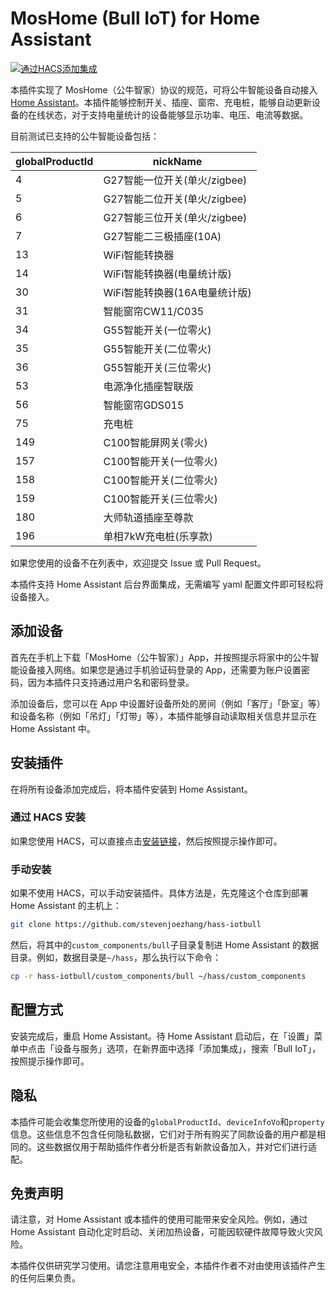 # MosHome (Bull IoT) for Home Assistant

[![通过HACS添加集成](https://my.home-assistant.io/badges/hacs_repository.svg)][hacs]

本插件实现了 MosHome（公牛智家）协议的规范，可将公牛智能设备自动接入[Home Assistant](https://www.home-assistant.io)。本插件能够控制开关、插座、窗帘、充电桩，能够自动更新设备的在线状态，对于支持电量统计的设备能够显示功率、电压、电流等数据。

目前测试已支持的公牛智能设备包括：

| globalProductId | nickName |
| - | - |
| 4 | G27智能一位开关(单火/zigbee) |
| 5 | G27智能二位开关(单火/zigbee) |
| 6 | G27智能三位开关(单火/zigbee) |
| 7 | G27智能二三极插座(10A) |
| 13 | WiFi智能转换器 |
| 14 | WiFi智能转换器(电量统计版) |
| 30 | WiFi智能转换器(16A电量统计版) |
| 31 | 智能窗帘CW11/C035 |
| 34 | G55智能开关(一位零火) |
| 35 | G55智能开关(二位零火) |
| 36 | G55智能开关(三位零火) |
| 53 | 电源净化插座智联版 |
| 56 | 智能窗帘GDS015 |
| 75 | 充电桩 |
| 149 | C100智能屏网关(零火) |
| 157 | C100智能开关(一位零火) |
| 158 | C100智能开关(二位零火) |
| 159 | C100智能开关(三位零火) |
| 180 | 大师轨道插座至尊款 |
| 196 | 单相7kW充电桩(乐享款) |

如果您使用的设备不在列表中，欢迎提交 Issue 或 Pull Request。

本插件支持 Home Assistant 后台界面集成，无需编写 yaml 配置文件即可轻松将设备接入。

## 添加设备

首先在手机上下载「MosHome（公牛智家）」App，并按照提示将家中的公牛智能设备接入网络。如果您是通过手机验证码登录的 App，还需要为账户设置密码，因为本插件只支持通过用户名和密码登录。

添加设备后，您可以在 App 中设置好设备所处的房间（例如「客厅」「卧室」等）和设备名称（例如「吊灯」「灯带」等），本插件能够自动读取相关信息并显示在 Home Assistant 中。

## 安装插件

在将所有设备添加完成后，将本插件安装到 Home Assistant。

### 通过 HACS 安装

如果您使用 HACS，可以直接点击[安装链接][hacs]，然后按照提示操作即可。

### 手动安装

如果不使用 HACS，可以手动安装插件。具体方法是，先克隆这个仓库到部署 Home Assistant 的主机上：

```sh
git clone https://github.com/stevenjoezhang/hass-iotbull
```

然后，将其中的`custom_components/bull`子目录复制进 Home Assistant 的数据目录。例如，数据目录是`~/hass`，那么执行以下命令：

```sh
cp -r hass-iotbull/custom_components/bull ~/hass/custom_components
```

## 配置方式

安装完成后，重启 Home Assistant。待 Home Assistant 启动后，在「设置」菜单中点击「设备与服务」选项，在新界面中选择「添加集成」，搜索「Bull IoT」，按照提示操作即可。

## 隐私

本插件可能会收集您所使用的设备的`globalProductId`、`deviceInfoVo`和`property`信息。这些信息不包含任何隐私数据，它们对于所有购买了同款设备的用户都是相同的。这些数据仅用于帮助插件作者分析是否有新款设备加入，并对它们进行适配。

## 免责声明

请注意，对 Home Assistant 或本插件的使用可能带来安全风险。例如，通过 Home Assistant 自动化定时启动、关闭加热设备，可能因软硬件故障导致火灾风险。

本插件仅供研究学习使用。请您注意用电安全，本插件作者不对由使用该插件产生的任何后果负责。

[hacs]: https://my.home-assistant.io/redirect/hacs_repository/?owner=stevenjoezhang&repository=hass-iotbull&category=integration
